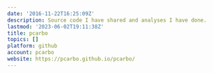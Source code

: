```yaml
---
date: '2016-11-22T16:25:09Z'
description: Source code I have shared and analyses I have done.
lastmod: '2023-06-02T19:11:38Z'
title: pcarbo
topics: []
platform: github
account: pcarbo
website: https://pcarbo.github.io/pcarbo/
---
```


